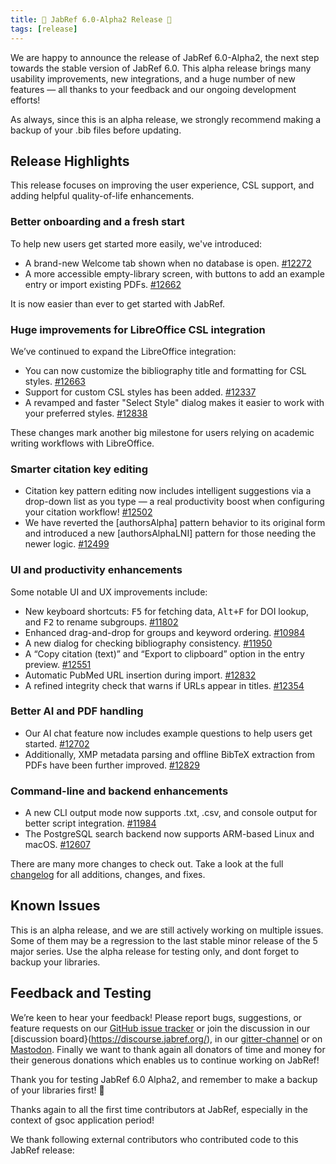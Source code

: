 ```yaml
---
title: 🚀 JabRef 6.0-Alpha2 Release 🚀
tags: [release]
---
```


We are happy to announce the release of JabRef 6.0-Alpha2, the next step towards the stable version of JabRef 6.0. This alpha release brings many usability improvements, new integrations, and a huge number of new features — all thanks to your feedback and our ongoing development efforts!

As always, since this is an alpha release, we strongly recommend making a backup of your .bib files before updating.

## Release Highlights

This release focuses on improving the user experience, CSL support, and adding helpful quality-of-life enhancements.

### Better onboarding and a fresh start

To help new users get started more easily, we've introduced:

- A brand-new Welcome tab shown when no database is open. [#12272](https://github.com/JabRef/jabref/issues/12272)
- A more accessible empty-library screen, with buttons to add an example entry or import existing PDFs. [#12662](https://github.com/JabRef/jabref/issues/12662)

It is now easier than ever to get started with JabRef.

### Huge improvements for LibreOffice CSL integration

We’ve continued to expand the LibreOffice integration:

- You can now customize the bibliography title and formatting for CSL styles. [#12663](https://github.com/JabRef/jabref/issues/12663)
- Support for custom CSL styles has been added. [#12337](https://github.com/JabRef/jabref/issues/12337)
- A revamped and faster "Select Style" dialog makes it easier to work with your preferred styles. [#12838](https://github.com/JabRef/jabref/pull/12838)

These changes mark another big milestone for users relying on academic writing workflows with LibreOffice.

### Smarter citation key editing

- Citation key pattern editing now includes intelligent suggestions via a drop-down list as you type — a real productivity boost when configuring your citation workflow! [#12502](https://github.com/JabRef/jabref/issues/12502)
- We have reverted the [authorsAlpha] pattern behavior to its original form and introduced a new [authorsAlphaLNI] pattern for those needing the newer logic. [#12499](https://github.com/JabRef/jabref/pull/12499)

### UI and productivity enhancements

Some notable UI and UX improvements include:

- New keyboard shortcuts: <kbd>F5</kbd> for fetching data, <kbd>Alt+F</kbd> for DOI lookup, and <kbd>F2</kbd> to rename subgroups. [#11802](https://github.com/JabRef/jabref/issues/11802)
- Enhanced drag-and-drop for groups and keyword ordering. [#10984](https://github.com/JabRef/jabref/issues/10984)
- A new dialog for checking bibliography consistency. [#11950](https://github.com/JabRef/jabref/issues/11950)
- A “Copy citation (text)” and “Export to clipboard” option in the entry preview. [#12551](https://github.com/JabRef/jabref/issues/12551)
- Automatic PubMed URL insertion during import. [#12832](https://github.com/JabRef/jabref/issues/12832/)
- A refined integrity check that warns if URLs appear in titles. [#12354](https://github.com/JabRef/jabref/issues/12354)

###  Better AI and PDF handling

- Our AI chat feature now includes example questions to help users get started. [#12702](https://github.com/JabRef/jabref/issues/12702)
- Additionally, XMP metadata parsing and offline BibTeX extraction from PDFs have been further improved. [#12829](https://github.com/JabRef/jabref/issues/12829)

### Command-line and backend enhancements

- A new CLI output mode now supports .txt, .csv, and console output for better script integration. [#11984](https://github.com/JabRef/jabref/issues/11984)
- The PostgreSQL search backend now supports ARM-based Linux and macOS. [#12607](https://github.com/JabRef/jabref/pull/12607)

There are many more changes to check out. Take a look at the full [changelog](https://github.com/JabRef/jabref/blob/main/CHANGELOG.md) for all additions, changes, and fixes.

## Known Issues

This is an alpha release, and we are still actively working on multiple issues. Some of them may be a regression to the last stable minor release of the 5 major series. Use the alpha release for testing only, and dont forget to backup your libraries.

## Feedback and Testing

We’re keen to hear your feedback! Please report bugs, suggestions, or feature requests on our [GitHub issue tracker](https://github.com/JabRef/jabref/issues) or join the discussion in our [discussion board}(https://discourse.jabref.org/), in our [gitter-channel](https://gitter.im/JabRef/jabref) or on [Mastodon](https://foojay.social/@jabref).
Finally we want to thank again all donators of time and money for their generous donations which enables us to continue working on JabRef!

Thank you for testing JabRef 6.0 Alpha2, and remember to make a backup of your libraries first! 💙

Thanks again to all the first time contributors at JabRef, especially in the context of gsoc application period!

We thank following external contributors who contributed code to this JabRef release:

|  |  |  |  |  |  |
| --  | --  | --  | --  | --  | --  |
